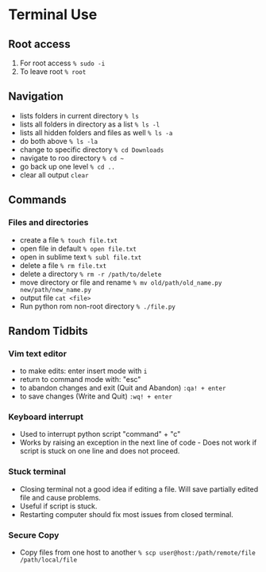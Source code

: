 # Terminal Use

## Root access
1. For root access  ```% sudo -i```
2. To leave root  ```% root```

## Navigation
- lists folders in current directory  ```% ls``` 
- lists all folders in directory as a list  ```% ls -l```
- lists all hidden folders and files as well ```% ls -a```
- do both above ```% ls -la```
- change to specific directory ```% cd Downloads```
- navigate to roo directory ```% cd ~```
- go back up one level ```% cd ..```
- clear all output ```clear```

## Commands

### Files and directories
- create a file ```% touch file.txt```
- open file in default ```% open file.txt```
- open in sublime text ```% subl file.txt```
- delete a file ```% rm file.txt```
- delete a directory ```% rm -r /path/to/delete```
- move directory or file and rename ```% mv old/path/old_name.py new/path/new_name.py```
- output file ```cat <file>```
- Run python rom non-root directory ```% ./file.py```

## Random Tidbits

### Vim text editor
- to make edits: enter insert mode with ```i```
- return to command mode with: "esc"
- to abandon changes and exit (Quit and Abandon) ```:qa! + enter ```
- to save changes (Write and Quit) ```:wq! + enter```

### Keyboard interrupt
- Used to interrupt python script  "command" + "c"
- Works by raising an exception in the next line of code
        - Does not work if script is stuck on one line and does not proceed. 

### Stuck terminal
- Closing terminal not a good idea if editing a file. Will save partially edited file and cause problems. 
- Useful if script is stuck. 
- Restarting computer should fix most issues from closed terminal. 

### Secure Copy
- Copy files from one host to another ```% scp user@host:/path/remote/file /path/local/file```